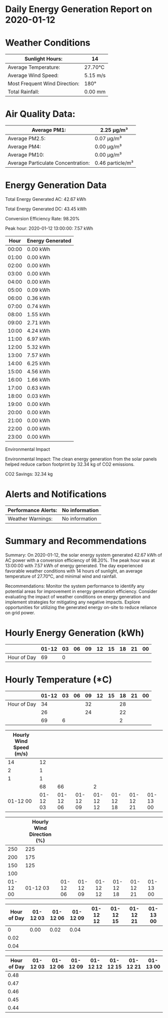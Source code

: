 # Daily Energy Generation Report on 2020-01-12

# Weather Conditions

|Sunlight Hours:|14|
|---|---|
|Average Temperature:|27.70°C|
|Average Wind Speed:|5.15 m/s|
|Most Frequent Wind Direction:|180°|
|Total Rainfall:|0.00 mm|

# Air Quality Data:

|Average PM1:|2.25 μg/m³|
|---|---|
|Average PM2.5:|0.07 μg/m³|
|Average PM4:|0.00 μg/m³|
|Average PM10:|0.00 μg/m³|
|Average Particulate Concentration:|0.46 particle/m³|

# Energy Generation Data

Total Energy Generated AC: 42.67 kWh

Total Energy Generated DC: 43.45 kWh

Conversion Efficiency Rate: 98.20%

Peak hour: 2020-01-12 13:00:00: 7.57 kWh

|Hour|Energy Generated|
|---|---|
|00:00|0.00 kWh|
|01:00|0.00 kWh|
|02:00|0.00 kWh|
|03:00|0.00 kWh|
|04:00|0.00 kWh|
|05:00|0.09 kWh|
|06:00|0.36 kWh|
|07:00|0.74 kWh|
|08:00|1.55 kWh|
|09:00|2.71 kWh|
|10:00|4.24 kWh|
|11:00|6.97 kWh|
|12:00|5.32 kWh|
|13:00|7.57 kWh|
|14:00|6.25 kWh|
|15:00|4.56 kWh|
|16:00|1.66 kWh|
|17:00|0.63 kWh|
|18:00|0.03 kWh|
|19:00|0.00 kWh|
|20:00|0.00 kWh|
|21:00|0.00 kWh|
|22:00|0.00 kWh|
|23:00|0.00 kWh|

Environmental Impact

Environmental Impact: The clean energy generation from the solar panels helped reduce carbon footprint by 32.34 kg of CO2 emissions.

CO2 Savings: 32.34 kg

# Alerts and Notifications

|Performance Alerts:|No information|
|---|---|
|Weather Warnings:|No information|

# Summary and Recommendations

Summary: On 2020-01-12, the solar energy system generated 42.67 kWh of AC power with a conversion efficiency of 98.20%. The peak hour was at 13:00:00 with 7.57 kWh of energy generated. The day experienced favorable weather conditions with 14 hours of sunlight, an average temperature of 27.70°C, and minimal wind and rainfall.

Recommendations: Monitor the system performance to identify any potential areas for improvement in energy generation efficiency. Consider evaluating the impact of weather conditions on energy generation and implement strategies for mitigating any negative impacts. Explore opportunities for utilizing the generated energy on-site to reduce reliance on grid power.

# Hourly Energy Generation (kWh)

| |01-12|03|06|09|12|15|18|21|00|
|---|---|---|---|---|---|---|---|---|---|
|Hour of Day|69|0| | | | | | | |

# Hourly Temperature (*C)

| |01-12|03|06|09|12|15|18|21|00|
|---|---|---|---|---|---|---|---|---|---|
|Hour of Day|34| | |32| | |28| | |
| |26| | |24| | |22| | |
| |69|6| | | | |2| | |

|Hourly Wind Speed (m/s)| | | | | | | |
|---|---|---|---|---|---|---|---|
|14|12| | | | | | |
|2|1| | | | | | |
|1|1| | | | | | |
| |68|66| |2| | | |
|01-12 00|01-12 03|01-12 06|01-12 09|01-12 12|01-12 18|01-12 21|01-13 00|

| |Hourly Wind Direction (%)| | | | | | |
|---|---|---|---|---|---|---|---|
|250|225| | | | | | |
|200|175| | | | | | |
|150|125| | | | | | |
|100| | | | | | | |
|01-12 00|01-12 03|01-12 06|01-12 09|01-12 12|01-12 18|01-12 21|01-13 00|

|Hour of Day|01-12 03|01-12 06|01-12 09|01-12 12|01-12 15|01-12 21|01-13 00|
|---|---|---|---|---|---|---|---|
|0|0.00|0.02|0.04| | | | |
|0.02| | | | | | | |
|0.04| | | | | | | |

|Hour of Day|01-12 03|01-12 06|01-12 09|01-12 12|01-12 15|01-12 21|01-13 00|
|---|---|---|---|---|---|---|---|
|0.48| | | | | | | |
|0.47| | | | | | | |
|0.46| | | | | | | |
|0.45| | | | | | | |
|0.44| | | | | | | |